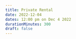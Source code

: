 ```yaml
---
title: Private Rental
date: 2022-12-04
dates: 12:00 pm on Dec 4 2022
durationMinutes: 300
draft: false
---
```

